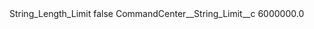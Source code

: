 <?xml version="1.0" encoding="UTF-8"?>
<CustomMetadata xmlns="http://soap.sforce.com/2006/04/metadata" xmlns:xsi="http://www.w3.org/2001/XMLSchema-instance" xmlns:xsd="http://www.w3.org/2001/XMLSchema">
    <label>String_Length_Limit</label>
    <protected>false</protected>
    <values>
        <field>CommandCenter__String_Limit__c</field>
        <value xsi:type="xsd:double">6000000.0</value>
    </values>
</CustomMetadata>

